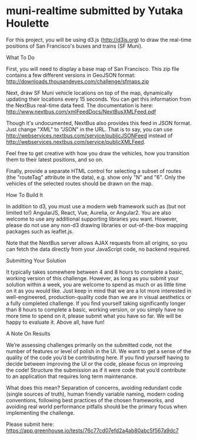 # muni-realtime submitted by Yutaka Houlette

For this project, you will be using d3.js (http://d3js.org) to draw the real-time positions of San Francisco's buses and trains (SF Muni).

What To Do

First, you will need to display a base map of San Francisco. This zip file contains a few different versions in GeoJSON format: http://downloads.thousandeyes.com/challenge/sfmaps.zip

Next, draw SF Muni vehicle locations on top of the map, dynamically updating their locations every 15 seconds. You can get this information from the NextBus real-time data feed. The documentation is here:
http://www.nextbus.com/xmlFeedDocs/NextBusXMLFeed.pdf

Though it's undocumented, NextBus also provides this feed in JSON format. Just change "XML" to "JSON" in the URL. That is to say, you can use http://webservices.nextbus.com/service/publicJSONFeed instead of http://webservices.nextbus.com/service/publicXMLFeed.

Feel free to get creative with how you draw the vehicles, how you transition them to their latest positions, and so on.

Finally, provide a separate HTML control for selecting a subset of routes (the "routeTag" attribute in the data), e.g. show only "N" and "6".  Only the vehicles of the selected routes should be drawn on the map.

How To Build It

In addition to d3, you must use a modern web framework such as (but not limited to!) AngularJS, React, Vue, Aurelia, or Angular2.  You are also welcome to use any additional supporting libraries you want. However, please do not use any non-d3 drawing libraries or out-of-the-box mapping packages such as leaflet.js.


Note that the NextBus server allows AJAX requests from all origins, so you can fetch the data directly from your JavaScript code, no backend required.

Submitting Your Solution

It typically takes somewhere between 4 and 8 hours to complete a basic, working version of this challenge. However, as long as you submit your solution within a week, you are welcome to spend as much or as little time on it as you would like. Just keep in mind that we are a lot more interested in well-engineered, production-quality code than we are in visual aesthetics or a fully completed challenge. If you find yourself taking significantly longer than 8 hours to complete a basic, working version, or you simply have no more time to spend on it, please submit what you have so far. We will be happy to evaluate it. Above all, have fun! 


A Note On Results

We’re assessing challenges primarily on the submitted code, not the number of features or level of polish in the UI. We want to get a sense of the quality of the code you’d be contributing here. If you find yourself having to decide between improving the UI or the code, please focus on improving the code! Structure the submission as if it were code that you’d contribute to an application that requires long term maintenance.

What does this mean? Separation of concerns, avoiding redundant code (single sources of truth), human friendly variable naming, modern coding conventions, following best practices of the chosen frameworks, and avoiding real world performance pitfalls should be the primary focus when implementing the challenge.

Please submit here:
https://app.greenhouse.io/tests/76c77cd07efd2a4ab80abc5f567a9dc7
